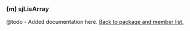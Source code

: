 ### (m) sjl.isArray
@todo - Added documentation here.
[Back to package and member list.](#packages-and-members)
